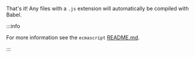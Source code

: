 That's it! Any files with a `.js` extension will automatically be compiled
with Babel.

:::info
  <p>
    For more information see the <code>ecmascript</code>
    <a href="https://github.com/meteor/meteor/blob/master/packages/ecmascript/README.md">README.md</a>.
  </p>
:::
